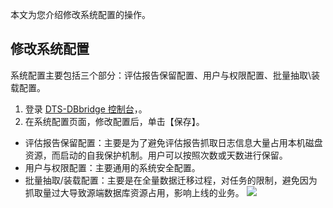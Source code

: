 本文为您介绍修改系统配置的操作。

## 修改系统配置
系统配置主要包括三个部分：评估报告保留配置、用户与权限配置、批量抽取\装载配置。
1. 登录 [DTS-DBbridge 控制台](https://cloud.tencent.com/document/product/571/45866)，。
2. 在系统配置页面，修改配置后，单击【保存】。
 - 评估报告保留配置：主要是为了避免评估报告抓取日志信息大量占用本机磁盘资源，而启动的自我保护机制。用户可以按照次数或天数进行保留。
 - 用户与权限配置：主要通用的系统安全配置。
 - 批量抽取/装载配置：主要是在全量数据迁移过程，对任务的限制，避免因为抓取量过大导致源端数据库资源占用，影响上线的业务。
![](https://main.qcloudimg.com/raw/5947baab3595d8c5d06758ac1350cf23.png)
 
